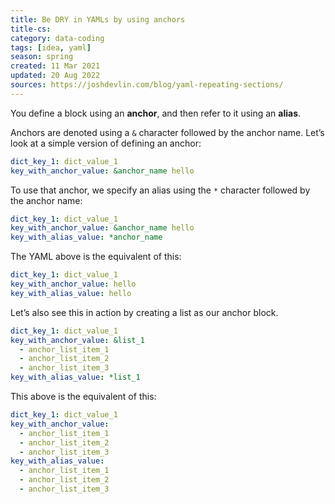 ```yaml
---
title: Be DRY in YAMLs by using anchors
title-cs: 
category: data-coding
tags: [idea, yaml]
season: spring
created: 11 Mar 2021
updated: 20 Aug 2022
sources: https://joshdevlin.com/blog/yaml-repeating-sections/
---
```


You define a block using an **anchor**, and then refer to it using an **alias**.

Anchors are denoted using a `&` character followed by the anchor name. Let’s look at a simple version of defining an anchor:

```yaml
dict_key_1: dict_value_1
key_with_anchor_value: &anchor_name hello
```

To use that anchor, we specify an alias using the `*` character followed by the anchor name:

```yaml
dict_key_1: dict_value_1
key_with_anchor_value: &anchor_name hello
key_with_alias_value: *anchor_name
```

The YAML above is the equivalent of this:

```yaml
dict_key_1: dict_value_1
key_with_anchor_value: hello
key_with_alias_value: hello
```

Let’s also see this in action by creating a list as our anchor block.

```yaml
dict_key_1: dict_value_1
key_with_anchor_value: &list_1
  - anchor_list_item_1
  - anchor_list_item_2
  - anchor_list_item_3
key_with_alias_value: *list_1
```

This above is the equivalent of this:

```yaml
dict_key_1: dict_value_1
key_with_anchor_value:
  - anchor_list_item_1
  - anchor_list_item_2
  - anchor_list_item_3
key_with_alias_value:
  - anchor_list_item_1
  - anchor_list_item_2
  - anchor_list_item_3
```